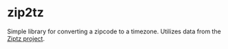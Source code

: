 # zip2tz

Simple library for converting a zipcode to a timezone. Utilizes data from the [Ziptz project](https://github.com/infused/ziptz).